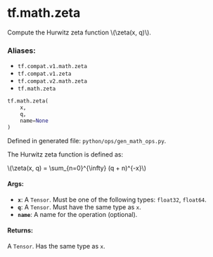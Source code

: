 <div itemscope itemtype="http://developers.google.com/ReferenceObject">
<meta itemprop="name" content="tf.math.zeta" />
<meta itemprop="path" content="Stable" />
</div>

# tf.math.zeta

Compute the Hurwitz zeta function \\(\zeta(x, q)\\).

### Aliases:

* `tf.compat.v1.math.zeta`
* `tf.compat.v1.zeta`
* `tf.compat.v2.math.zeta`
* `tf.math.zeta`

``` python
tf.math.zeta(
    x,
    q,
    name=None
)
```



Defined in generated file: `python/ops/gen_math_ops.py`.

<!-- Placeholder for "Used in" -->

The Hurwitz zeta function is defined as:


\\(\zeta(x, q) = \sum_{n=0}^{\infty} (q + n)^{-x}\\)

#### Args:


* <b>`x`</b>: A `Tensor`. Must be one of the following types: `float32`, `float64`.
* <b>`q`</b>: A `Tensor`. Must have the same type as `x`.
* <b>`name`</b>: A name for the operation (optional).


#### Returns:

A `Tensor`. Has the same type as `x`.
